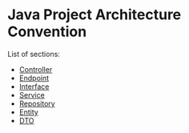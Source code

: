  # Java Project Architecture Convention
List of sections:
* [Controller](endoint.md)
* [Endpoint](controller.md)
* [Interface]()
* [Service]()
* [Repository]()
* [Entity]()
* [DTO]()
